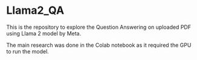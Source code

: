 # Llama2_QA
This is the repository to explore the Question Answering on uploaded PDF using Llama 2 model by Meta.

The main research was done in the Colab notebook as it required the GPU to run the model. 
